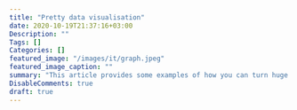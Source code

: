 ```yaml
---
title: "Pretty data visualisation"
date: 2020-10-19T21:37:16+03:00
Description: ""
Tags: []
Categories: []
featured_image: "/images/it/graph.jpeg"
featured_image_caption: ""
summary: "This article provides some examples of how you can turn huge amounts of data into pretty graphs and charts."
DisableComments: true
draft: true
---
```

